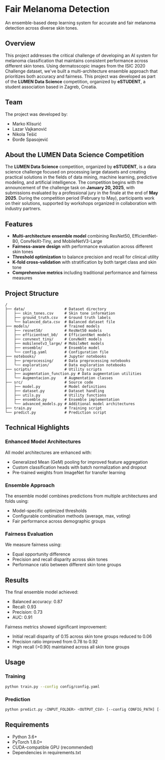 # Fair Melanoma Detection

An ensemble-based deep learning system for accurate and fair melanoma detection across diverse skin tones.

## Overview

This project addresses the critical challenge of developing an AI system for melanoma classification that maintains consistent performance across different skin tones. Using dermatoscopic images from the ISIC 2020 Challenge dataset, we've built a multi-architecture ensemble approach that prioritizes both accuracy and fairness. This project was developed as part of the **LUMEN Data Science** competition, organized by **eSTUDENT**, a student association based in Zagreb, Croatia.

## Team

The project was developed by:
- Marko Klisurić
- Lazar Vajkanović
- Nikola Tešić
- Đorđe Spasojević

## About the LUMEN Data Science Competition

The **LUMEN Data Science** competition, organized by **eSTUDENT**, is a data science challenge focused on processing large datasets and creating practical solutions in the fields of data mining, machine learning, predictive modeling, and artificial intelligence. The competition begins with the announcement of the challenge task on **January 20, 2025**, with submissions evaluated by a professional jury in the finale at the end of **May 2025**. During the competition period (February to May), participants work on their solutions, supported by workshops organized in collaboration with industry partners.



## Features

- **Multi-architecture ensemble model** combining ResNet50, EfficientNet-B0, ConvNeXt-Tiny, and MobileNetV3-Large
- **Fairness-aware design** with performance evaluation across different skin tones
- **Threshold optimization** to balance precision and recall for clinical utility
- **K-fold cross-validation** with stratification by both target class and skin tone
- **Comprehensive metrics** including traditional performance and fairness measures

## Project Structure

```
/
├── data/                  # Dataset directory
│   ├── skin_tones.csv     # Skin tone information
│   ├── ground_truth.csv   # Ground truth labels
│   └── balanced_data.csv  # Balanced dataset file
├── models/                # Trained models
│   ├── resnet50/          # ResNet50 models
│   ├── efficientnet_b0/   # EfficientNet models
│   ├── convnext_tiny/     # ConvNeXt models
│   ├── mobilenetv3_large/ # MobileNet models
│   ├── ensemble/          # Ensemble model
│   └── config.yaml        # Configuration file
├── notebooks/             # Jupyter notebooks
│   ├── preprocessing/     # Data preprocessing notebooks
│   └── exploration/       # Data exploration notebooks
├── scripts/               # Utility scripts
│   ├── augmentation_function.py # Data augmentation utilities
│   └── Augmentacion.py    # Augmentation classes
├── src/                   # Source code
│   ├── model.py           # Model definitions
│   ├── dataset.py         # Dataset handling
│   ├── utils.py           # Utility functions
│   ├── ensemble.py        # Ensemble implementation
│   └── advanced_models.py # Additional model architectures
├── train.py               # Training script
└── predict.py             # Prediction script
```

## Technical Highlights

### Enhanced Model Architectures

All model architectures are enhanced with:
- Generalized Mean (GeM) pooling for improved feature aggregation
- Custom classification heads with batch normalization and dropout
- Pre-trained weights from ImageNet for transfer learning

### Ensemble Approach

The ensemble model combines predictions from multiple architectures and folds using:
- Model-specific optimized thresholds
- Configurable combination methods (average, max, voting)
- Fair performance across demographic groups

### Fairness Evaluation

We measure fairness using:
- Equal opportunity difference
- Precision and recall disparity across skin tones
- Performance ratio between different skin tone groups

## Results

The final ensemble model achieved:
- Balanced accuracy: 0.87
- Recall: 0.93
- Precision: 0.73
- AUC: 0.91

Fairness metrics showed significant improvement:
- Initial recall disparity of 0.15 across skin tone groups reduced to 0.06
- Precision ratio improved from 0.78 to 0.92
- High recall (>0.90) maintained across all skin tone groups

## Usage

### Training

```bash
python train.py --config config/config.yaml
```

### Prediction

```bash
python predict.py <INPUT_FOLDER> <OUTPUT_CSV> [--config CONFIG_PATH] [--threshold THRESHOLD]
```

## Requirements

- Python 3.6+
- PyTorch 1.8.0+
- CUDA-compatible GPU (recommended)
- Dependencies in requirements.txt